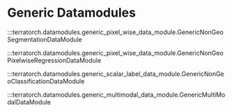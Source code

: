 # Generic Datamodules

:::terratorch.datamodules.generic_pixel_wise_data_module.GenericNonGeoSegmentationDataModule

:::terratorch.datamodules.generic_pixel_wise_data_module.GenericNonGeoPixelwiseRegressionDataModule

:::terratorch.datamodules.generic_scalar_label_data_module.GenericNonGeoClassificationDataModule

:::terratorch.datamodules.generic_multimodal_data_module.GenericMultiModalDataModule
